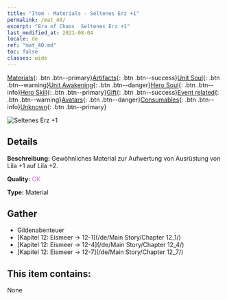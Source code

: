 ```yaml
---
title: "Item - Materials - Seltenes Erz +1"
permalink: /mat_40/
excerpt: "Era of Chaos  Seltenes Erz +1"
last_modified_at: 2021-08-04
locale: de
ref: "mat_40.md"
toc: false
classes: wide
---
```

 [Materials](/ItemsDE/){: .btn .btn--primary}[Artifacts](/ItemsDE/Artifacts/){: .btn .btn--success}[Unit Soul](/ItemsDE/UnitSoul/){: .btn .btn--warning}[Unit Awakening](/ItemsDE/UnitAwakening/){: .btn .btn--danger}[Hero Soul](/ItemsDE/HeroSoul/){: .btn .btn--info}[Hero Skill](/ItemsDE/HeroSkill/){: .btn .btn--primary}[Gift](/ItemsDE/Gift/){: .btn .btn--success}[Event related](/ItemsDE/Events/){: .btn .btn--warning}[Avatars](/ItemsDE/Avatars/){: .btn .btn--danger}[Consumables](/ItemsDE/Consumables/){: .btn .btn--info}[Unknown](/ItemsDE/Unknown/){: .btn .btn--primary}

 ![Seltenes Erz +1](/images/t/i_cailiao_kuangshi2.png)

## Details
 **Beschreibung:** Gewöhnliches Material zur Aufwertung von Ausrüstung von Lila +1 auf Lila +2.

 **Quality:** <span style="color: #DA70D6">OK</span>

 **Type:** Material

## Gather

*    Gildenabenteuer 
*    [Kapitel 12: Eismeer -> 12-1](/de/Main Story/Chapter 12_1/) 
*    [Kapitel 12: Eismeer -> 12-4](/de/Main Story/Chapter 12_4/) 
*    [Kapitel 12: Eismeer -> 12-7](/de/Main Story/Chapter 12_7/) 

## This item contains:

  None

